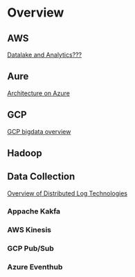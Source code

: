 # Overview

## AWS
[Datalake and Analytics???](https://aws.amazon.com/big-data/datalakes-and-analytics/)
## Aure
[Architecture on Azure](https://docs.microsoft.com/en-us/azure/architecture/guide/architecture-styles/big-data)
## GCP
[GCP bigdata overview](https://cloud.google.com/solutions/big-data/)


##  Hadoop

## Data Collection

[Overview of Distributed Log Technologies](https://blog.scottlogic.com/2018/04/17/comparing-big-data-messaging.html)

### Appache Kakfa

### AWS Kinesis

### GCP  Pub/Sub

### Azure Eventhub
